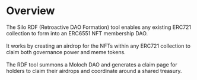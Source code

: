 # Overview

The Silo RDF (Retroactive DAO Formation) tool enables any existing ERC721 collection to form into an ERC6551 NFT membership DAO.\
\
It works by creating an airdrop for the NFTs within any ERC721 collection to claim both governance power and meme tokens.\
\
The RDF tool summons a Moloch DAO and generates a claim page for holders to claim their airdrops and coordinate around a shared treasury.
